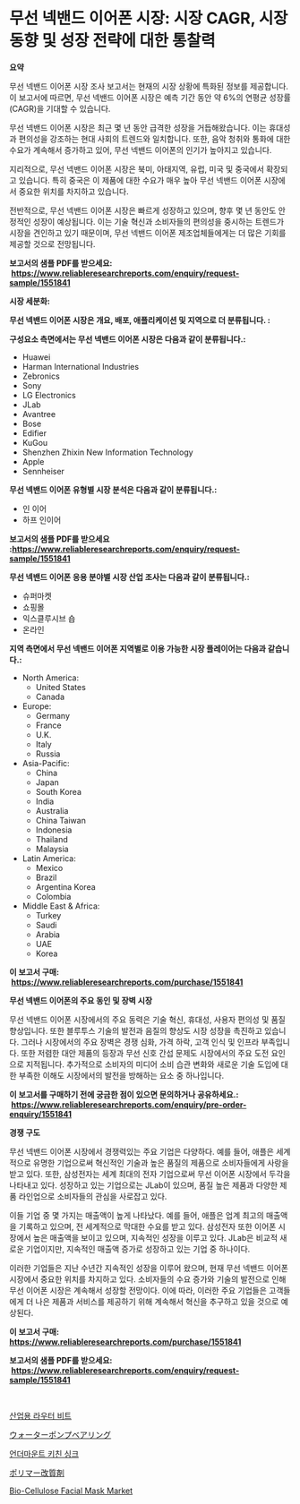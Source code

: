 <p><h1>무선 넥밴드 이어폰 시장: 시장 CAGR, 시장 동향 및 성장 전략에 대한 통찰력</h1></p><p><strong>요약</strong></p>
<p><p>무선 넥밴드 이어폰 시장 조사 보고서는 현재의 시장 상황에 특화된 정보를 제공합니다. 이 보고서에 따르면, 무선 넥밴드 이어폰 시장은 예측 기간 동안 약 6%의 연평균 성장률(CAGR)을 기대할 수 있습니다.</p><p>무선 넥밴드 이어폰 시장은 최근 몇 년 동안 급격한 성장을 거듭해왔습니다. 이는 휴대성과 편의성을 강조하는 현대 사회의 트렌드와 일치합니다. 또한, 음악 청취와 통화에 대한 수요가 계속해서 증가하고 있어, 무선 넥밴드 이어폰의 인기가 높아지고 있습니다.</p><p>지리적으로, 무선 넥밴드 이어폰 시장은 북미, 아태지역, 유럽, 미국 및 중국에서 확장되고 있습니다. 특히 중국은 이 제품에 대한 수요가 매우 높아 무선 넥밴드 이어폰 시장에서 중요한 위치를 차지하고 있습니다.</p><p>전반적으로, 무선 넥밴드 이어폰 시장은 빠르게 성장하고 있으며, 향후 몇 년 동안도 안정적인 성장이 예상됩니다. 이는 기술 혁신과 소비자들의 편의성을 중시하는 트렌드가 시장을 견인하고 있기 때문이며, 무선 넥밴드 이어폰 제조업체들에게는 더 많은 기회를 제공할 것으로 전망됩니다.</p></p>
<p><strong>보고서의 샘플 PDF를 받으세요: &nbsp;<a href="https://www.reliableresearchreports.com/enquiry/request-sample/1551841">https://www.reliableresearchreports.com/enquiry/request-sample/1551841</a></strong></p>
<p><strong>시장 세분화:</strong></p>
<p><strong> 무선 넥밴드 이어폰 시장은 개요, 배포, 애플리케이션 및 지역으로 더 분류됩니다. :</strong></p>
<p><strong>구성요소 측면에서는 무선 넥밴드 이어폰 시장은 다음과 같이 분류됩니다.:</strong></p>
<p><ul><li>Huawei</li><li>Harman International Industries</li><li>Zebronics</li><li>Sony</li><li>LG Electronics</li><li>JLab</li><li>Avantree</li><li>Bose</li><li>Edifier</li><li>KuGou</li><li>Shenzhen Zhixin New Information Technology</li><li>Apple</li><li>Sennheiser</li></ul></p>
<p><strong> 무선 넥밴드 이어폰 유형별 시장 분석은 다음과 같이 분류됩니다.:</strong></p>
<p><ul><li>인 이어</li><li>하프 인이어</li></ul></p>
<p><strong>보고서의 샘플 PDF를 받으세요 :<a href="https://www.reliableresearchreports.com/enquiry/request-sample/1551841">https://www.reliableresearchreports.com/enquiry/request-sample/1551841</a></strong></p>
<p><strong> 무선 넥밴드 이어폰 응용 분야별 시장 산업 조사는 다음과 같이 분류됩니다.:</strong></p>
<p><ul><li>슈퍼마켓</li><li>쇼핑몰</li><li>익스클루시브 숍</li><li>온라인</li></ul></p>
<p><strong>지역 측면에서 무선 넥밴드 이어폰 지역별로 이용 가능한 시장 플레이어는 다음과 같습니다.:</strong></p>
<p><ul>
    <li>
        North America:
        <ul>
            <li>United States</li>
            <li>Canada</li>
        </ul>
    </li>
    <li>
        Europe:
        <ul>
            <li>Germany</li>
            <li>France</li>
            <li>U.K.</li>
            <li>Italy</li>
            <li>Russia</li>
        </ul>
    </li>
    <li>
        Asia-Pacific:
        <ul>
            <li>China</li>
            <li>Japan</li>
            <li>South Korea</li>
            <li>India</li>
            <li>Australia</li>
            <li>China Taiwan</li>
            <li>Indonesia</li>
            <li>Thailand</li>
            <li>Malaysia</li>
        </ul>
    </li>
    <li>
        Latin America:
        <ul>
            <li>Mexico</li>
            <li>Brazil</li>
            <li>Argentina Korea</li>
            <li>Colombia</li>
        </ul>
    </li>
    <li>
        Middle East & Africa:
        <ul>
            <li>Turkey</li>
            <li>Saudi</li>
            <li>Arabia</li>
            <li>UAE</li>
            <li>Korea</li>
        </ul>
    </li>
    </ul></p>
<p><strong>이 보고서 구매: &nbsp;<a href="https://www.reliableresearchreports.com/purchase/1551841">https://www.reliableresearchreports.com/purchase/1551841</a></strong></p>
<p><strong>무선 넥밴드 이어폰의 주요 동인 및 장벽 시장</strong></p>
<p><p>무선 넥밴드 이어폰 시장에서의 주요 동력은 기술 혁신, 휴대성, 사용자 편의성 및 품질 향상입니다. 또한 블루투스 기술의 발전과 음질의 향상도 시장 성장을 촉진하고 있습니다. 그러나 시장에서의 주요 장벽은 경쟁 심화, 가격 하락, 고객 인식 및 인프라 부족입니다. 또한 저렴한 대안 제품의 등장과 무선 신호 간섭 문제도 시장에서의 주요 도전 요인으로 지적됩니다. 추가적으로 소비자의 미디어 소비 습관 변화와 새로운 기술 도입에 대한 부족한 이해도 시장에서의 발전을 방해하는 요소 중 하나입니다.</p></p>
<p><strong>이 보고서를 구매하기 전에 궁금한 점이 있으면 문의하거나 공유하세요.: &nbsp;<a href="https://www.reliableresearchreports.com/enquiry/pre-order-enquiry/1551841">https://www.reliableresearchreports.com/enquiry/pre-order-enquiry/1551841</a></strong></p>
<p><strong>경쟁 구도</strong></p>
<p><p>무선 넥밴드 이어폰 시장에서 경쟁력있는 주요 기업은 다양하다. 예를 들어, 애플은 세계적으로 유명한 기업으로써 혁신적인 기술과 높은 품질의 제품으로 소비자들에게 사랑을 받고 있다. 또한, 삼성전자는 세계 최대의 전자 기업으로써 무선 이어폰 시장에서 두각을 나타내고 있다. 성장하고 있는 기업으로는 JLab이 있으며, 품질 높은 제품과 다양한 제품 라인업으로 소비자들의 관심을 사로잡고 있다.</p><p>이들 기업 중 몇 가지는 매출액이 높게 나타났다. 예를 들어, 애플은 업계 최고의 매출액을 기록하고 있으며, 전 세계적으로 막대한 수요를 받고 있다. 삼성전자 또한 이어폰 시장에서 높은 매출액을 보이고 있으며, 지속적인 성장을 이루고 있다. JLab은 비교적 새로운 기업이지만, 지속적인 매출액 증가로 성장하고 있는 기업 중 하나이다.</p><p>이러한 기업들은 지난 수년간 지속적인 성장을 이루어 왔으며, 현재 무선 넥밴드 이어폰 시장에서 중요한 위치를 차지하고 있다. 소비자들의 수요 증가와 기술의 발전으로 인해 무선 이어폰 시장은 계속해서 성장할 전망이다. 이에 따라, 이러한 주요 기업들은 고객들에게 더 나은 제품과 서비스를 제공하기 위해 계속해서 혁신을 추구하고 있을 것으로 예상된다.</p></p>
<p><strong>이 보고서 구매: &nbsp; <a href="https://www.reliableresearchreports.com/purchase/1551841">https://www.reliableresearchreports.com/purchase/1551841</a></strong></p>
<p><strong>보고서의 샘플 PDF를 받으세요: &nbsp;<a href="https://www.reliableresearchreports.com/enquiry/request-sample/1551841">https://www.reliableresearchreports.com/enquiry/request-sample/1551841</a></strong><strong></strong></p>
<p>&nbsp;</p>
<p><p><a href="https://github.com/vskv4779xr1/Market-Research-Report-List-1/blob/main/26904606988.md">산업용 라우터 비트</a></p><p><a href="https://github.com/lrlmopnhwd79300/Market-Research-Report-List-1/blob/main/71658737653.md">ウォーターポンプベアリング</a></p><p><a href="https://github.com/CliftonFisher9067/Market-Research-Report-List-1/blob/main/22678206989.md">언더마운트 키친 싱크</a></p><p><a href="https://medium.com/@grarrity46/%E9%87%8D%E5%90%88%E7%89%A9%E4%BF%AE%E9%A3%BE%E5%89%A4%E5%B8%82%E5%A0%B4%E3%81%AE%E8%A6%8F%E6%A8%A1-cagr-%E3%83%88%E3%83%AC%E3%83%B3%E3%83%892024-2030-de217fe7afe4">ポリマー改質剤</a></p><p><a href="https://github.com/joannagoyvaerts/Market-Research-Report-List-2/blob/main/bio-cellulose-facial-mask-market.md">Bio-Cellulose Facial Mask Market</a></p></p>